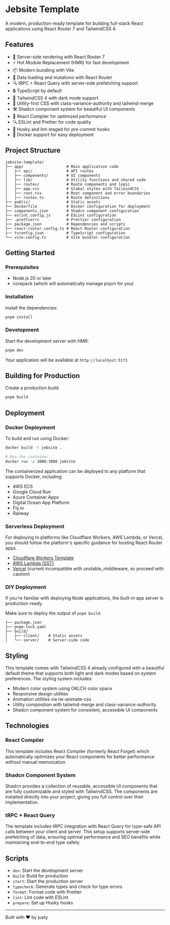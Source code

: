 # Jebsite Template

A modern, production-ready template for building full-stack React applications using React Router 7 and TailwindCSS 4.

## Features

- 🚀 Server-side rendering with React Router 7
- ⚡️ Hot Module Replacement (HMR) for fast development
- 📦 Modern bundling with Vite
- 🔄 Data loading and mutations with React Router
- 🔍 tRPC + React Query with server-side prefetching support
- 🔒 TypeScript by default
- 🎨 TailwindCSS 4 with dark mode support
- 🧩 Utility-first CSS with class-variance-authority and tailwind-merge
- 🛠️ Shadcn component system for beautiful UI components
- 🚄 React Compiler for optimized performance
- 🔍 ESLint and Prettier for code quality
- 🧪 Husky and lint-staged for pre-commit hooks
- 🐳 Docker support for easy deployment

## Project Structure

```
jebsite-template/
├── app/                   # Main application code
│   ├── api/               # API routes
│   ├── components/        # UI components
│   ├── lib/               # Utility functions and shared code
│   ├── routes/            # Route components and logic
│   ├── app.css            # Global styles with TailwindCSS
│   ├── root.tsx           # Root component and error boundaries
│   ├── routes.ts          # Route definitions
├── public/                # Static assets
├── Dockerfile             # Docker configuration for deployment
├── components.json        # Shadcn component configuration
├── eslint.config.js       # ESLint configuration
├── .prettierrc            # Prettier configuration
├── package.json           # Dependencies and scripts
├── react-router.config.ts # React Router configuration
├── tsconfig.json          # TypeScript configuration
└── vite.config.ts         # Vite bundler configuration
```

## Getting Started

### Prerequisites

- Node.js 20 or later
- corepack (which will automatically manage pnpm for you)

### Installation

Install the dependencies:

```bash
pnpm install
```

### Development

Start the development server with HMR:

```bash
pnpm dev
```

Your application will be available at `http://localhost:5173`.

## Building for Production

Create a production build:

```bash
pnpm build
```

## Deployment

### Docker Deployment

To build and run using Docker:

```bash
docker build -t jebsite .

# Run the container
docker run -p 3000:3000 jebsite
```

The containerized application can be deployed to any platform that supports Docker, including:

- AWS ECS
- Google Cloud Run
- Azure Container Apps
- Digital Ocean App Platform
- Fly.io
- Railway

### Serverless Deployment

For deploying to platforms like Cloudflare Workers, AWS Lambda, or Vercel, you should follow the platform's specific guidance for hosting React Router apps.

- [Cloudflare Workers Template](https://github.com/cloudflare/templates/tree/staging/react-router-starter-template)
- [AWS Lambda (SST)](https://sst.dev/docs/component/aws/react/)
- [Vercel](https://vercel.com/docs/frameworks/react-router) (current incompatible with unstable_middleware, so proceed with caution)

### DIY Deployment

If you're familiar with deploying Node applications, the built-in app server is production-ready.

Make sure to deploy the output of `pnpm build`:

```
├── package.json
├── pnpm-lock.yaml
├── build/
│   ├── client/    # Static assets
│   └── server/    # Server-side code
```

## Styling

This template comes with TailwindCSS 4 already configured with a beautiful default theme that supports both light and dark modes based on system preferences. The styling system includes:

- Modern color system using OKLCH color space
- Responsive design utilities
- Animation utilities via tw-animate-css
- Utility composition with tailwind-merge and class-variance-authority
- Shadcn component system for consistent, accessible UI components

## Technologies

### React Compiler

This template includes React Compiler (formerly React Forget) which automatically optimizes your React components for better performance without manual memoization.

### Shadcn Component System

Shadcn provides a collection of reusable, accessible UI components that are fully customizable and styled with TailwindCSS. The components are installed directly into your project, giving you full control over their implementation.

### tRPC + React Query

The template includes tRPC integration with React Query for type-safe API calls between your client and server. This setup supports server-side prefetching of data, ensuring optimal performance and SEO benefits while maintaining end-to-end type safety.

## Scripts

- `dev`: Start the development server
- `build`: Build for production
- `start`: Start the production server
- `typecheck`: Generate types and check for type errors
- `format`: Format code with Prettier
- `lint`: Lint code with ESLint
- `prepare`: Set up Husky hooks

---

Built with ❤️ by justy
